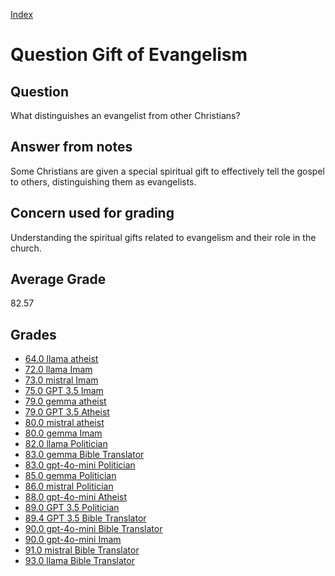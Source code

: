 
[Index](../../index.md)
# Question Gift of Evangelism
## Question
What distinguishes an evangelist from other Christians?

## Answer from notes
Some Christians are given a special spiritual gift to effectively tell the gospel to others, distinguishing them as evangelists.

## Concern used for grading
Understanding the spiritual gifts related to evangelism and their role in the church.

## Average Grade
82.57

## Grades
 * [64.0 llama atheist](../answers/llama_atheist/Gift_of_Evangelism.md)
 * [72.0 llama Imam](../answers/llama_Imam/Gift_of_Evangelism.md)
 * [73.0 mistral Imam](../answers/mistral_Imam/Gift_of_Evangelism.md)
 * [75.0 GPT 3.5 Imam](../answers/GPT_3.5_Imam/Gift_of_Evangelism.md)
 * [79.0 gemma atheist](../answers/gemma_atheist/Gift_of_Evangelism.md)
 * [79.0 GPT 3.5 Atheist](../answers/GPT_3.5_Atheist/Gift_of_Evangelism.md)
 * [80.0 mistral atheist](../answers/mistral_atheist/Gift_of_Evangelism.md)
 * [80.0 gemma Imam](../answers/gemma_Imam/Gift_of_Evangelism.md)
 * [82.0 llama Politician](../answers/llama_Politician/Gift_of_Evangelism.md)
 * [83.0 gemma Bible Translator](../answers/gemma_Bible_Translator/Gift_of_Evangelism.md)
 * [83.0 gpt-4o-mini Politician](../answers/gpt-4o-mini_Politician/Gift_of_Evangelism.md)
 * [85.0 gemma Politician](../answers/gemma_Politician/Gift_of_Evangelism.md)
 * [86.0 mistral Politician](../answers/mistral_Politician/Gift_of_Evangelism.md)
 * [88.0 gpt-4o-mini Atheist](../answers/gpt-4o-mini_Atheist/Gift_of_Evangelism.md)
 * [89.0 GPT 3.5 Politician](../answers/GPT_3.5_Politician/Gift_of_Evangelism.md)
 * [89.4 GPT 3.5 Bible Translator](../answers/GPT_3.5_Bible_Translator/Gift_of_Evangelism.md)
 * [90.0 gpt-4o-mini Bible Translator](../answers/gpt-4o-mini_Bible_Translator/Gift_of_Evangelism.md)
 * [90.0 gpt-4o-mini Imam](../answers/gpt-4o-mini_Imam/Gift_of_Evangelism.md)
 * [91.0 mistral Bible Translator](../answers/mistral_Bible_Translator/Gift_of_Evangelism.md)
 * [93.0 llama Bible Translator](../answers/llama_Bible_Translator/Gift_of_Evangelism.md)
